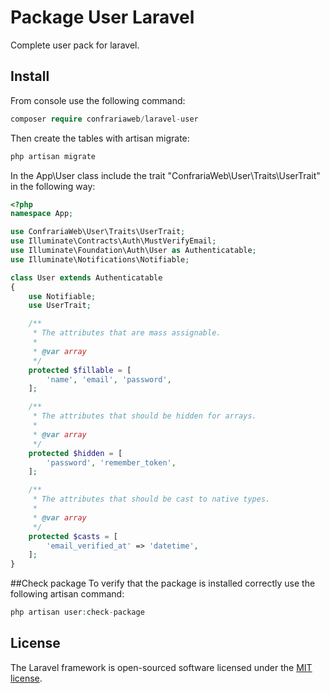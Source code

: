 # Package User Laravel
Complete user pack for laravel.

## Install
From console use the following command:
```php
composer require confrariaweb/laravel-user
```

Then create the tables with artisan migrate:
```php
php artisan migrate
```

In the App\User class include the trait "ConfrariaWeb\User\Traits\UserTrait" in the following way:
```php
<?php
namespace App;

use ConfrariaWeb\User\Traits\UserTrait;
use Illuminate\Contracts\Auth\MustVerifyEmail;
use Illuminate\Foundation\Auth\User as Authenticatable;
use Illuminate\Notifications\Notifiable;

class User extends Authenticatable
{
    use Notifiable;
    use UserTrait;

    /**
     * The attributes that are mass assignable.
     *
     * @var array
     */
    protected $fillable = [
        'name', 'email', 'password',
    ];

    /**
     * The attributes that should be hidden for arrays.
     *
     * @var array
     */
    protected $hidden = [
        'password', 'remember_token',
    ];

    /**
     * The attributes that should be cast to native types.
     *
     * @var array
     */
    protected $casts = [
        'email_verified_at' => 'datetime',
    ];
}
```

##Check package
To verify that the package is installed correctly use the following artisan command:
```php
php artisan user:check-package
```

## License
The Laravel framework is open-sourced software licensed under the [MIT license](https://opensource.org/licenses/MIT).
